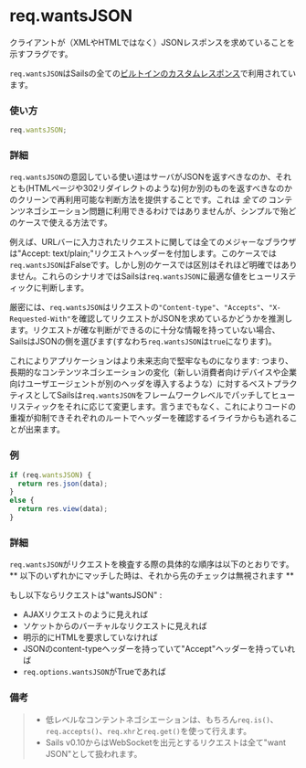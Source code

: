 # req.wantsJSON

クライアントが（XMLやHTMLではなく）JSONレスポンスを求めていることを示すフラグです。

`req.wantsJSON`はSailsの全ての[ビルトインのカスタムレスポンス](http://sailsjs.org/documentation/anatomy/myApp/api/responses)で利用されています。


### 使い方
```js
req.wantsJSON;
```

### 詳細

`req.wantsJSON`の意図している使い道はサーバがJSONを返すべきなのか、それとも(HTMLページや302リダイレクトのような)何か別のものを返すべきなのかのクリーンで再利用可能な判断方法を提供することです。これは _全ての_ コンテンツネゴシエーション問題に利用できるわけではありませんが、シンプルで殆どのケースで使える方法です。

例えば、URLバーに入力されたリクエストに関しては全てのメジャーなブラウザは"Accept: text/plain;"リクエストヘッダーを付加します。このケースでは`req.wantsJSON`はFalseです。しかし別のケースでは区別はそれほど明確ではありません。これらのシナリオではSailsは`req.wantsJSON`に最適な値をヒューリスティックに判断します。

厳密には、`req.wantsJSON`はリクエストの`"Content-type"`、`"Accepts"`、`"X-Requested-With"`を確認してリクエストがJSONを求めているかどうかを推測します。リクエストが確な判断ができるのに十分な情報を持っていない場合、SailsはJSONの側を選びます(すなわち`req.wantsJSON`は`true`になります)。

これによりアプリケーションはより未来志向で堅牢なものになります: つまり、長期的なコンテンツネゴシエーションの変化（新しい消費者向けデバイスや企業向けユーザエージェントが別のヘッダを導入するような）に対するベストプラクティスとしてSailsは`req.wantsJSON`をフレームワークレベルでパッチしてヒューリスティックをそれに応じて変更します。言うまでもなく、これによりコードの重複が抑制できそれぞれのルートでヘッダーを確認するイライラからも逃れることが出来ます。

### 例
```javascript
if (req.wantsJSON) {
  return res.json(data);
}
else {
  return res.view(data);
}
```

### 詳細

`req.wantsJSON`がリクエストを検査する際の具体的な順序は以下のとおりです。 ** 以下のいずれかにマッチした時は、それから先のチェックは無視されます **

もし以下ならリクエストは"wantsJSON" :

+ AJAXリクエストのように見えれば
+ ソケットからのバーチャルなリクエストに見えれば
+ 明示的にHTMLを要求していなければ
+ JSONのcontent-typeヘッダーを持っていて"Accept"ヘッダーを持っていれば
+ `req.options.wantsJSON`がTrueであれば

### 備考
> + 低レベルなコンテントネゴシエーションは、もちろん`req.is()`、`req.accepts()`、`req.xhr`と`req.get()`を使って行えます。
> + Sails v0.10からはWebSocketを出元とするリクエストは全て"want JSON"として扱われます。

<docmeta name="uniqueID" value="reqwantsJSON30891">
<docmeta name="displayName" value="req.wantsJSON">
